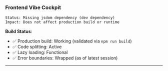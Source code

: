 ### Frontend Vibe Cockpit

```
Status: Missing jsdom dependency (dev dependency)
Impact: Does not affect production build or runtime
```

**Build Status**:

- ✅ Production build: Working (validated via `npm run build`)
- ✅ Code splitting: Active
- ✅ Lazy loading: Functional
- ✅ Error boundaries: Wrapped (as of latest session)

---
